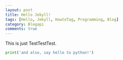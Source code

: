 ```yaml
---
layout: post
title: Hello Jekyll!
tags: [Hello, Jekyll, HowtoTag, Programming, Blog]
category: Blogapi
comments: true
---
```


This is just TestTestTest.

```python
print('and also, say hello to python!')
```
